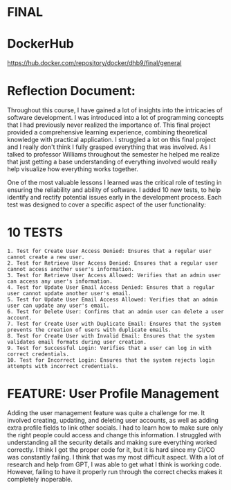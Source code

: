 # FINAL

# DockerHub
https://hub.docker.com/repository/docker/dhb9/final/general

# Reflection Document:

Throughout this course, I have gained a lot of insights into the intricacies of software development. I was introduced into a lot of programming concepts that I had previously never realized the importance of. This final project provided a comprehensive learning experience, combining theoretical knowledge with practical application. I struggled a lot on this final project and I really don't think I fully grasped everything that was involved. As I talked to professor Williams throughout the semester he helped me realize that just getting a base understanding of everything involved would really help visualize how everything works together.

One of the most valuable lessons I learned was the critical role of  testing in ensuring the reliability and ability of software. I added 10 new tests, to help identify and rectify potential issues early in the development process. Each test was designed to cover a specific aspect of the user functionality:

# 10 TESTS
    1. Test for Create User Access Denied: Ensures that a regular user cannot create a new user.
    2. Test for Retrieve User Access Denied: Ensures that a regular user cannot access another user's information.
    3. Test for Retrieve User Access Allowed: Verifies that an admin user can access any user's information.
    4. Test for Update User Email Access Denied: Ensures that a regular user cannot update another user's email.
    5. Test for Update User Email Access Allowed: Verifies that an admin user can update any user's email.
    6. Test for Delete User: Confirms that an admin user can delete a user account.
    7. Test for Create User with Duplicate Email: Ensures that the system prevents the creation of users with duplicate emails.
    8. Test for Create User with Invalid Email: Ensures that the system validates email formats during user creation.
    9. Test for Successful Login: Verifies that a user can log in with correct credentials.
    10. Test for Incorrect Login: Ensures that the system rejects login attempts with incorrect credentials.

# FEATURE: User Profile Management
Adding the user management feature was quite a challenge for me. It involved creating, updating, and deleting user accounts, as well as adding extra profile fields to link other socials. I had to learn how to make sure only the right people could access and change this information. I struggled with understanding all the security details and making sure everything worked correctly. I think I got the proper code for it, but it is hard since my CI/CO was constantly failing. I think that was my most difficult aspect. With a lot of research and help from GPT, I was able to get what I think is working code. However, failing to have it properly run through the correct checks makes it completely inoperable.